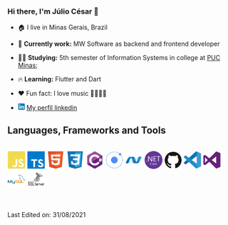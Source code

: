 ### Hi there, I'm Júlio César 👋

- :house: I live in Minas Gerais, Brazil

- 🔭 **Currently work:** MW Software as backend and frontend developer 

- :man_student: **Studying:** 5th semester of Information Systems in college at [PUC Minas](https://www.pucminas.br/destaques/Paginas/default.aspx);

- :fire: **Learning:** Flutter and Dart

- ❤️ Fun fact: I love music 🎼🎸🎷🎹
- <img width="15" height="15" src="https://raw.githubusercontent.com/devicons/devicon/master/icons/linkedin/linkedin-original.svg"> [My perfil linkedin](https://www.linkedin.com/in/juliocesarmf/)

## Languages, Frameworks and Tools 
<div style="display: inline_block"><br>
  <img alt="" width="40" height="40" style="max-width:100%;" src="https://raw.githubusercontent.com/devicons/devicon/master/icons/javascript/javascript-plain.svg">
  <img alt="" width="40" height="40" style="max-width:100%;" src="https://raw.githubusercontent.com/devicons/devicon/master/icons/typescript/typescript-plain.svg">
  <img alt="" width="40" height="40" style="max-width:100%;" src="https://raw.githubusercontent.com/devicons/devicon/master/icons/html5/html5-original.svg">
  <img alt="" width="40" height="40" style="max-width:100%;" src="https://raw.githubusercontent.com/devicons/devicon/master/icons/css3/css3-original.svg">
  <img alt="" width="40" height="40" style="max-width:100%;" src="https://raw.githubusercontent.com/devicons/devicon/master/icons/csharp/csharp-original.svg">
  <img src="https://raw.githubusercontent.com/devicons/devicon/master/icons/ionic/ionic-original.svg" alt="" width="40" height="40" style="max-width:100%;">
<img src="https://raw.githubusercontent.com/devicons/devicon/master/icons/dot-net/dot-net-original.svg" alt="" width="40" height="40" style="max-width:100%;">
<img src="https://raw.githubusercontent.com/devicons/devicon/master/icons/dotnetcore/dotnetcore-original.svg" alt="" width="40" height="40" style="max-width:100%;">
  <img src="https://github.com/devicons/devicon/blob/master/icons/github/github-original.svg" alt="" width="40" height="40" style="max-width:100%;">
  <img src="https://github.com/devicons/devicon/blob/master/icons/vscode/vscode-original.svg" alt="" width="40" height="40" style="max-width:100%;">
   <img src="https://github.com/devicons/devicon/blob/master/icons/visualstudio/visualstudio-plain.svg" alt="" width="40" height="40" style="max-width:100%;">
  <img src="https://github.com/devicons/devicon/blob/master/icons/mysql/mysql-original-wordmark.svg" alt="" width="40" height="40" style="max-width:100%;">
  <img src="https://github.com/devicons/devicon/blob/master/icons/microsoftsqlserver/microsoftsqlserver-plain-wordmark.svg" alt="" width="40" height="40" style="max-width:100%;">
</div>

<br>
<br>
<p> Last Edited on: 31/08/2021 </p>


